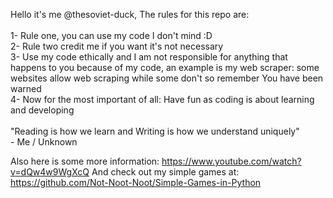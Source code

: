 Hello it's me @thesoviet-duck, The rules for this repo are:<br />
<br />
1- Rule one, you can use my code I don't mind :D <br />
2- Rule two credit me if you want it's not necessary<br />
3- Use my code ethically and I am not responsible for anything that happens to you because of my code, an example is my web scraper: some websites allow web scraping while some don't so remember You have been warned<br />
4- Now for the most important of all: Have fun as coding is about learning and developing<br />
    <br/>"Reading is how we learn and Writing is how we understand uniquely"<br />
    	- Me / Unknown


Also here is some more information: https://www.youtube.com/watch?v=dQw4w9WgXcQ 
And check out my simple games at: https://github.com/Not-Noot-Noot/Simple-Games-in-Python

